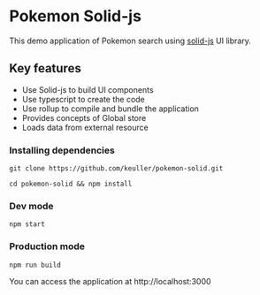 # Pokemon Solid-js

This demo application of Pokemon search using [solid-js](https://github.com/solidjs/solid) UI library. 

## Key features

- Use Solid-js to build UI components
- Use typescript to create the code
- Use rollup to compile and bundle the application
- Provides concepts of Global store
- Loads data from external resource

### Installing dependencies
```shell
git clone https://github.com/keuller/pokemon-solid.git

cd pokemon-solid && npm install
```

### Dev mode
```shell
npm start
```

### Production mode
```shell
npm run build
```

You can access the application at http://localhost:3000

